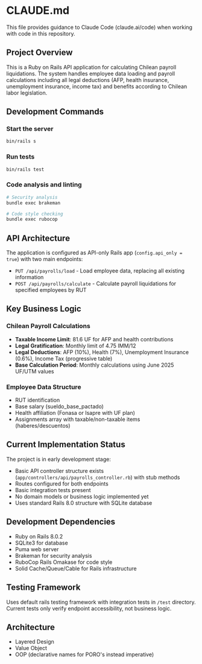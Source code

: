 # CLAUDE.md

This file provides guidance to Claude Code (claude.ai/code) when working with code in this repository.

## Project Overview

This is a Ruby on Rails API application for calculating Chilean payroll liquidations. The system handles employee data loading and payroll calculations including all legal deductions (AFP, health insurance, unemployment insurance, income tax) and benefits according to Chilean labor legislation.

## Development Commands

### Start the server
```bash
bin/rails s
```

### Run tests
```bash
bin/rails test
```

### Code analysis and linting
```bash
# Security analysis
bundle exec brakeman

# Code style checking
bundle exec rubocop
```

## API Architecture

The application is configured as API-only Rails app (`config.api_only = true`) with two main endpoints:

- `PUT /api/payrolls/load` - Load employee data, replacing all existing information
- `POST /api/payrolls/calculate` - Calculate payroll liquidations for specified employees by RUT

## Key Business Logic

### Chilean Payroll Calculations
- **Taxable Income Limit**: 81.6 UF for AFP and health contributions
- **Legal Gratification**: Monthly limit of 4.75 IMM/12
- **Legal Deductions**: AFP (10%), Health (7%), Unemployment Insurance (0.6%), Income Tax (progressive table)
- **Base Calculation Period**: Monthly calculations using June 2025 UF/UTM values

### Employee Data Structure
- RUT identification
- Base salary (sueldo_base_pactado)
- Health affiliation (Fonasa or Isapre with UF plan)
- Assignments array with taxable/non-taxable items (haberes/descuentos)

## Current Implementation Status

The project is in early development stage:
- Basic API controller structure exists (`app/controllers/api/payrolls_controller.rb`) with stub methods
- Routes configured for both endpoints
- Basic integration tests present
- No domain models or business logic implemented yet
- Uses standard Rails 8.0 structure with SQLite database

## Development Dependencies

- Ruby on Rails 8.0.2
- SQLite3 for database
- Puma web server
- Brakeman for security analysis
- RuboCop Rails Omakase for code style
- Solid Cache/Queue/Cable for Rails infrastructure

## Testing Framework

Uses default rails testing framework with integration tests in `/test` directory. Current tests only verify endpoint accessibility, not business logic.

## Architecture

- Layered Design
- Value Object
- OOP (declarative names for PORO's instead imperative)